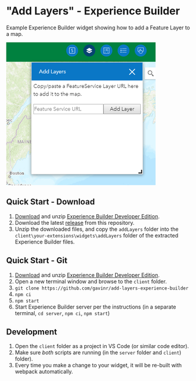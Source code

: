 # "Add Layers" - Experience Builder
Example Experience Builder widget showing how to add a Feature Layer to a map.

![Screenshot](https://github.com/gavinr/add-layers-experience-builder/raw/master/screenshot.png)

## Quick Start - Download

1. [Download](https://developers.arcgis.com/downloads/apis-and-sdks?product=arcgis-experience-builder) and unzip [Experience Builder Developer Edition](https://developers.arcgis.com/experience-builder/).
2. Download the latest [release](https://github.com/gavinr/add-layers-experience-builder/releases) from this repository.
3. Unzip the downloaded files, and copy the `addLayers` folder into the `client\your-extensions\widgets\addLayers` folder of the extracted Experience Builder files.

## Quick Start - Git

1. [Download](https://developers.arcgis.com/downloads/apis-and-sdks?product=arcgis-experience-builder) and unzip [Experience Builder Developer Edition](https://developers.arcgis.com/experience-builder/).
2. Open a new terminal window and browse to the `client` folder.
3. `git clone https://github.com/gavinr/add-layers-experience-builder`
4. `npm ci`
5. `npm start`
6. Start Experience Builder server per the instructions (in a separate terminal, `cd server`, `npm ci`, `npm start`)

## Development

1. Open the `client` folder as a project in VS Code (or similar code editor).
1. Make sure *both* scripts are running (in the `server` folder and `client`) folder).
1. Every time you make a change to your widget, it will be re-built with webpack automatically.
